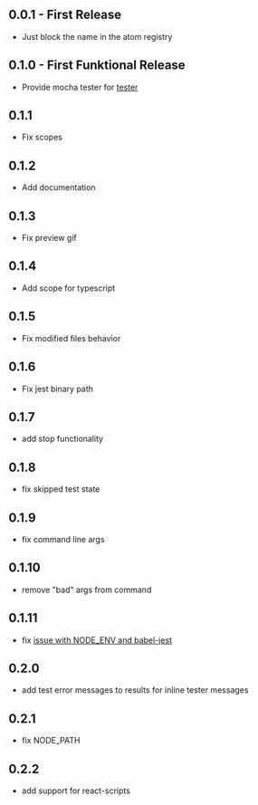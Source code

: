 ## 0.0.1 - First Release
* Just block the name in the atom registry

## 0.1.0 - First Funktional Release
* Provide mocha tester for [tester](https://github.com/yacut/tester)

## 0.1.1
* Fix scopes

## 0.1.2
* Add documentation

## 0.1.3
* Fix preview gif

## 0.1.4
* Add scope for typescript

## 0.1.5
* Fix modified files behavior

## 0.1.6
* Fix jest binary path

## 0.1.7
* add stop functionality

## 0.1.8
* fix skipped test state

## 0.1.9
* fix command line args

## 0.1.10
* remove "bad" args from command

## 0.1.11
* fix [issue with NODE_ENV and babel-jest](https://github.com/yacut/tester-jest/issues/1)

## 0.2.0
* add test error messages to results for inline tester messages

## 0.2.1
* fix NODE_PATH

## 0.2.2
* add support for react-scripts
